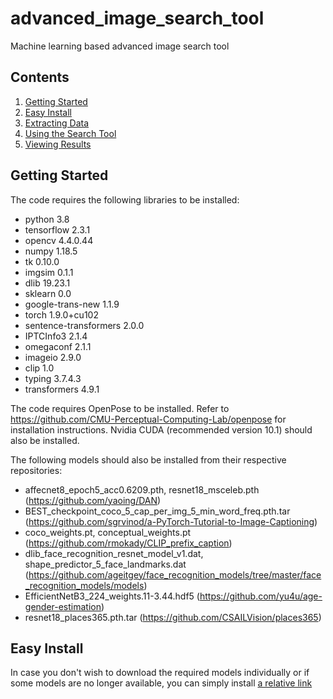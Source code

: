 # advanced_image_search_tool
Machine learning based advanced image search tool
## Contents
1. [Getting Started](#getting-started)
2. [Easy Install](#easy-install)
3. [Extracting Data](#extracting-data)
4. [Using the Search Tool](#using-search-tool)
5. [Viewing Results](#viewing-results)

## Getting Started
The code requires the following libraries to be installed:

-  python 3.8
-  tensorflow 2.3.1
-  opencv 4.4.0.44
-  numpy 1.18.5
-  tk 0.10.0
-  imgsim 0.1.1
-  dlib 19.23.1
-  sklearn 0.0
-  google-trans-new 1.1.9
-  torch 1.9.0+cu102
-  sentence-transformers 2.0.0
-  IPTCInfo3 2.1.4
-  omegaconf 2.1.1
-  imageio 2.9.0
-  clip 1.0
-  typing 3.7.4.3
-  transformers 4.9.1

The code requires OpenPose to be installed. Refer to https://github.com/CMU-Perceptual-Computing-Lab/openpose for installation instructions.
Nvidia CUDA (recommended version 10.1) should also be installed.

The following models should also be installed from their respective repositories:

- affecnet8_epoch5_acc0.6209.pth, resnet18_msceleb.pth (https://github.com/yaoing/DAN)
- BEST_checkpoint_coco_5_cap_per_img_5_min_word_freq.pth.tar (https://github.com/sgrvinod/a-PyTorch-Tutorial-to-Image-Captioning)
- coco_weights.pt, conceptual_weights.pt (https://github.com/rmokady/CLIP_prefix_caption)
- dlib_face_recognition_resnet_model_v1.dat, shape_predictor_5_face_landmarks.dat (https://github.com/ageitgey/face_recognition_models/tree/master/face_recognition_models/models)
- EfficientNetB3_224_weights.11-3.44.hdf5 (https://github.com/yu4u/age-gender-estimation)
- resnet18_places365.pth.tar (https://github.com/CSAILVision/places365)

## Easy Install
In case you don't wish to download the required models individually or if some models are no longer available, you can simply install [a relative link](SearchTool1.zip)


